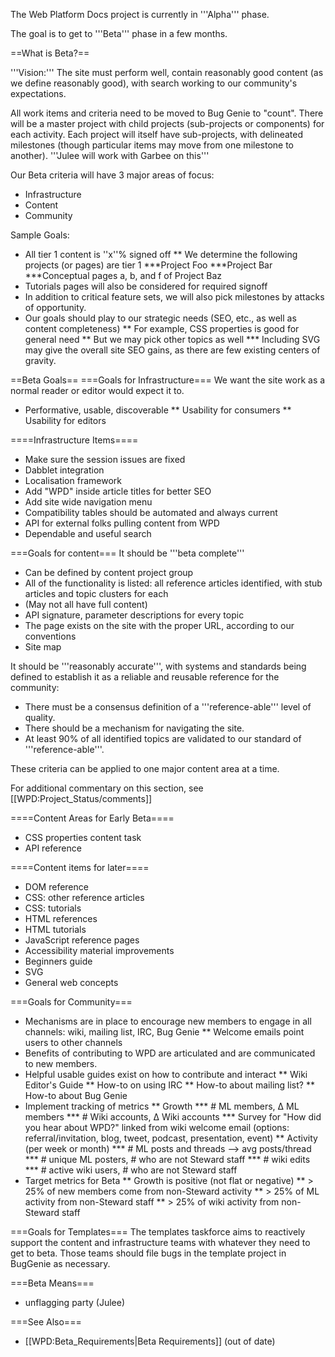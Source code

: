 The Web Platform Docs project is currently in '''Alpha''' phase.

The goal is to get to '''Beta''' phase in a few months.

==What is Beta?==
 
'''Vision:''' The site must perform well, contain reasonably good content (as we define reasonably good), with search working to our community's expectations.
 
All work items and criteria need to be moved to Bug Genie to "count". There will be a master project with child projects (sub-projects or components) for each activity. Each project will itself have sub-projects, with delineated milestones (though particular items may move from one milestone to another). '''Julee will work with Garbee on this'''

Our Beta criteria will have 3 major areas of focus:
* Infrastructure
* Content
* Community
 
Sample Goals:
* All tier 1 content is ''x''% signed off
** We determine the following projects (or pages) are tier 1
***Project Foo
***Project Bar
***Conceptual pages a, b, and f of Project Baz
* Tutorials pages will also be considered for required signoff
* In addition to critical feature sets, we will also pick milestones by attacks of opportunity.
* Our goals should play to our strategic needs (SEO, etc., as well as content completeness)
** For example, CSS properties is good for general need
** But we may pick other topics as well
*** Including SVG may give the overall site SEO gains, as there are few existing centers of gravity.

 
==Beta Goals==
===Goals for Infrastructure===
We want the site work as a normal reader or editor would expect it to.
* Performative, usable, discoverable
** Usability for consumers
** Usability for editors
 
====Infrastructure Items====
* Make sure the session issues are fixed
* Dabblet integration
* Localisation framework
* Add "WPD" inside article titles for better SEO
* Add site wide navigation menu
* Compatibility tables should be automated and always current
* API for external folks pulling content from WPD
* Dependable and useful search
 
===Goals for content===
It should be '''beta complete'''
* Can be defined by content project group
* All of the functionality is listed: all reference articles identified, with stub articles and topic clusters for each
* (May not all have full content)
* API signature, parameter descriptions for every topic
* The page exists on the site with the proper URL, according to our conventions
* Site map

It should be '''reasonably accurate''', with systems and standards being defined to establish it as a reliable and reusable reference for the community:
* There must be a consensus definition of a '''reference-able''' level of quality.
* There should be a mechanism for navigating the site.
* At least 90% of all identified topics are validated to our standard of '''reference-able'''.

These criteria can be applied to one major content area at a time. 

For additional commentary on this section, see [[WPD:Project_Status/comments]]

====Content Areas for Early Beta====
* CSS properties content task
* API reference

====Content items for later====
* DOM reference
* CSS: other reference articles
* CSS: tutorials
* HTML references
* HTML tutorials
* JavaScript reference pages
* Accessibility material improvements
* Beginners guide
* SVG
* General web concepts
 
===Goals for Community===
* Mechanisms are in place to encourage new members to engage in all channels: wiki, mailing list, IRC, Bug Genie
** Welcome emails point users to other channels
* Benefits of contributing to WPD are articulated and are communicated to new members.
* Helpful usable guides exist on how to contribute and interact
** Wiki Editor's Guide
** How-to on using IRC
** How-to about mailing list?
** How-to about Bug Genie
* Implement tracking of metrics
** Growth
*** # ML members, &Delta; ML members
*** # Wiki accounts, &Delta; Wiki accounts
*** Survey for "How did you hear about WPD?" linked from wiki welcome email (options: referral/invitation, blog, tweet, podcast, presentation, event)
** Activity (per week or month)
*** # ML posts and threads --> avg posts/thread
*** # unique ML posters, # who are not Steward staff
*** # wiki edits
*** # active wiki users, # who are not Steward staff
* Target metrics for Beta
** Growth is positive (not flat or negative)
** > 25% of new members come from non-Steward activity
** > 25% of ML activity from non-Steward staff
** > 25% of wiki activity from non-Steward staff

===Goals for Templates===
The templates taskforce aims to reactively support the content and infrastructure teams with whatever they need to get to beta. Those teams should file bugs in the template project in BugGenie as necessary.

===Beta Means=== 
* unflagging party (Julee)

===See Also===
* [[WPD:Beta_Requirements|Beta Requirements]] (out of date)